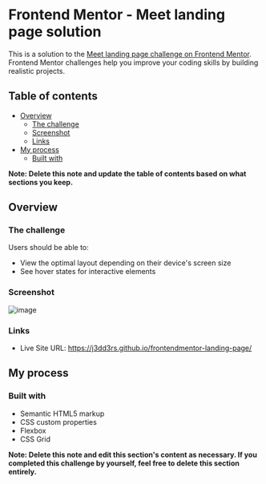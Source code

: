 # Frontend Mentor - Meet landing page solution

This is a solution to the [Meet landing page challenge on Frontend Mentor](https://www.frontendmentor.io/challenges/meet-landing-page-rbTDS6OUR). Frontend Mentor challenges help you improve your coding skills by building realistic projects. 

## Table of contents

- [Overview](#overview)
  - [The challenge](#the-challenge)
  - [Screenshot](#screenshot)
  - [Links](#links)
- [My process](#my-process)
  - [Built with](#built-with)

**Note: Delete this note and update the table of contents based on what sections you keep.**

## Overview

### The challenge

Users should be able to:

- View the optimal layout depending on their device's screen size
- See hover states for interactive elements

### Screenshot

![image](https://github.com/user-attachments/assets/25b6ad8f-6b14-44dd-acd5-8c0bc8266704)


### Links

- Live Site URL: https://j3dd3rs.github.io/frontendmentor-landing-page/

## My process

### Built with

- Semantic HTML5 markup
- CSS custom properties
- Flexbox
- CSS Grid

**Note: Delete this note and edit this section's content as necessary. If you completed this challenge by yourself, feel free to delete this section entirely.**
